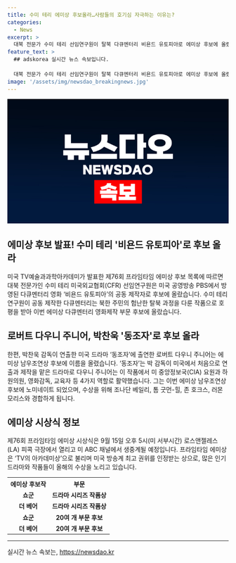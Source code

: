 ```yaml
---
title: 수미 테리 에미상 후보올라…사람들의 호기심 자극하는 이유는?
categories:
  - News
excerpt: >
  대북 전문가 수미 테리 선임연구원이 탈북 다큐멘터리 비욘드 유토피아로 에미상 후보에 올랐다. 이외에도 박찬욱 감독이 연출한 드라마 동조자에 출연한 로버트 다우니 주니어는 에미상 남우조연상 후보에 올랐다. 76회 프라임타임 에미상은 9월 15일에 열리고, 수상작은 TV의 아카데미상으로 불린다. 20여 개 부문 후보에 오른 드라마 쇼군과 더 베어도 주목을 받고 있다.
feature_text: >
  ## adskorea 실시간 뉴스 속보입니다.

  대북 전문가 수미 테리 선임연구원이 탈북 다큐멘터리 비욘드 유토피아로 에미상 후보에 올랐다. 이외에도 박찬욱 감독이 연출한 드라마 동조자에 출연한 로버트 다우니 주니어는 에미상 남우조연상 후보에 올랐다. 76회 프라임타임 에미상은 9월 15일에 열리고, 수상작은 TV의 아카데미상으로 불린다. 20여 개 부문 후보에 오른 드라마 쇼군과 더 베어도 주목을 받고 있다.
image: '/assets/img/newsdao_breakingnews.jpg'
---
```


<p><img src="/assets/img/newsdao_breakingnews.jpg" alt="adskorea 속보" /></p>

<h2 data-ke-size="size26">에미상 후보 발표! 수미 테리 '비욘드 유토피아'로 후보 올라</h2>

<p data-ke-size="size16">미국 TV예술과과학아카데미가 발표한 제76회 프라임타임 에미상 후보 목록에 따르면 대북 전문가인 수미 테리 미국외교협회(CFR) 선임연구원은 미국 공영방송 PBS에서 방영된 다큐멘터리 영화 ‘비욘드 유토피아’의 공동 제작자로 후보에 올랐습니다. 수미 테리 연구원이 공동 제작한 다큐멘터리는 북한 주민의 험난한 탈북 과정을 다룬 작품으로 호평을 받아 이번 에미상 다큐멘터리 영화제작 부문 후보에 올랐습니다.</p>

<h2 data-ke-size="size26">로버트 다우니 주니어, 박찬욱 '동조자'로 후보 올라</h2>

<p data-ke-size="size16">한편, 박찬욱 감독이 연출한 미국 드라마 ‘동조자’에 출연한 로버트 다우니 주니어는 에미상 남우조연상 후보에 이름을 올렸습니다. ‘동조자’는 박 감독이 미국에서 처음으로 연출과 제작을 맡은 드라마로 다우니 주니어는 이 작품에서 미 중앙정보국(CIA) 요원과 하원의원, 영화감독, 교육자 등 4가지 역할로 활약했습니다. 그는 이번 에미상 남우조연상 후보에 노미네이트 되었으며, 수상을 위해 조나단 베일리, 톰 굿먼-힐, 존 호크스, 러몬 모리스와 경합하게 됩니다.</p>

<h2 data-ke-size="size26">에미상 시상식 정보</h2>

<p data-ke-size="size16">제76회 프라임타임 에미상 시상식은 9월 15일 오후 5시(미 서부시간) 로스앤젤레스(LA) 피콕 극장에서 열리고 미 ABC 채널에서 생중계될 예정입니다. 프라임타임 에미상은 ‘TV의 아카데미상’으로 불리며 미국 방송계 최고 권위를 인정받는 상으로, 많은 인기 드라마와 작품들이 올해의 수상을 노리고 있습니다.</p>

<table>
    <tr>
        <th>에미상 후보작</th>
        <th>부문</th>
    </tr>
    <tr>
        <td style="text-align: center; height: 17px;"><b>쇼군</b></td>
        <td style="text-align: center; height: 17px;"><b>드라마 시리즈 작품상</b></td>
    </tr>
    <tr>
        <td style="text-align: center; height: 17px;"><b>더 베어</b></td>
        <td style="text-align: center; height: 17px;"><b>드라마 시리즈 작품상</b></td>
    </tr>
    <tr>
        <td style="text-align: center; height: 17px;"><b>쇼군</b></td>
        <td style="text-align: center; height: 17px;"><b>20여 개 부문 후보</b></td>
    </tr>
    <tr>
        <td style="text-align: center; height: 17px;"><b>더 베어</b></td>
        <td style="text-align: center; height: 17px;"><b>20여 개 부문 후보</b></td>
    </tr>
</table>

<hr>

<p data-ke-size="size16"></p>
실시간 뉴스 속보는, <a href="https://newsdao.kr" rel="dofollow">https://newsdao.kr</a>


